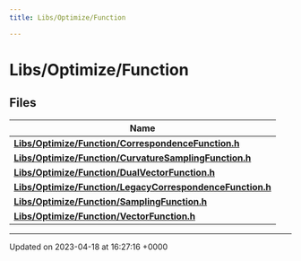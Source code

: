 ```yaml
---
title: Libs/Optimize/Function

---
```


# Libs/Optimize/Function



## Files

| Name           |
| -------------- |
| **[Libs/Optimize/Function/CorrespondenceFunction.h](../Files/CorrespondenceFunction_8h.md#file-correspondencefunction.h)**  |
| **[Libs/Optimize/Function/CurvatureSamplingFunction.h](../Files/CurvatureSamplingFunction_8h.md#file-curvaturesamplingfunction.h)**  |
| **[Libs/Optimize/Function/DualVectorFunction.h](../Files/DualVectorFunction_8h.md#file-dualvectorfunction.h)**  |
| **[Libs/Optimize/Function/LegacyCorrespondenceFunction.h](../Files/LegacyCorrespondenceFunction_8h.md#file-legacycorrespondencefunction.h)**  |
| **[Libs/Optimize/Function/SamplingFunction.h](../Files/SamplingFunction_8h.md#file-samplingfunction.h)**  |
| **[Libs/Optimize/Function/VectorFunction.h](../Files/VectorFunction_8h.md#file-vectorfunction.h)**  |






-------------------------------

Updated on 2023-04-18 at 16:27:16 +0000
